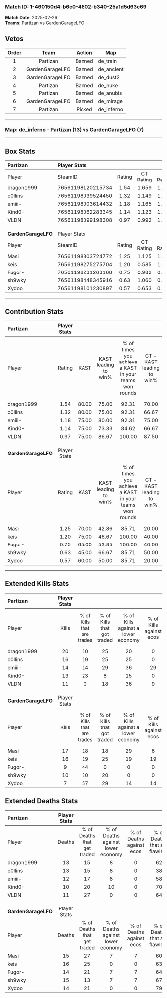 ### Match ID: 1-460150d4-b6c0-4802-b340-25a1d5d63e69  
**Match Date**: 2025-02-26  
**Teams**: Partizan vs GardenGarageLFO  

## Vetos  

| Order | Team | Action | Map |
| :---: | :--: | :----: | --- |
| 1 | Partizan | Banned | de_train |
| 2 | GardenGarageLFO | Banned | de_ancient |
| 3 | GardenGarageLFO | Banned | de_dust2 |
| 4 | Partizan | Banned | de_nuke |
| 5 | Partizan | Banned | de_anubis |
| 6 | GardenGarageLFO | Banned | de_mirage |
| 7 | Partizan | Picked | de_inferno |

---  

### **Map**: de_inferno - Partizan (13) vs GardenGarageLFO (7)  
---  

## Box Stats  

| **Partizan**        | Player Stats      |        |           |          |       |       |       |         |        |      |     |
| :- | :- | :-: | :-: | :-: | :-: | :-: | :-: | :-: | :-: | :-: | :-: |
| Player              | SteamID           | Rating | CT Rating | T Rating | KAST  |  ADR  | Kills | Assists | Deaths | K/D  | HS% |
| dragon1999          | 76561198120215734 |  1.54  |   1.659   |  1.501   | 80.00 | 106.3 |  20   |    7    |   13   | 1.54 | 45  |
| c0llins             | 76561198039524450 |  1.32  |   1.149   |  1.730   | 80.00 | 95.2  |  16   |    6    |   13   | 1.23 | 50  |
| emiii-              | 76561198003614432 |  1.18  |   1.165   |  1.332   | 75.00 | 79.5  |  14   |    6    |   12   | 1.17 | 50  |
| Kind0-              | 76561198062283345 |  1.14  |   1.123   |  1.309   | 75.00 | 68.7  |  13   |    4    |   10   | 1.30 | 15  |
| VLDN                | 76561198099198308 |  0.97  |   0.992   |  1.168   | 75.00 | 50.5  |  11   |    4    |   11   | 1.00 | 63  |
|                     |                   |        |           |          |       |       |       |         |        |      |     |
|                     |                   |        |           |          |       |       |       |         |        |      |     |
|                     |                   |        |           |          |       |       |       |         |        |      |     |
| **GardenGarageLFO** | Player Stats      |        |           |          |       |       |       |         |        |      |     |
| Player              | SteamID           | Rating | CT Rating | T Rating | KAST  |  ADR  | Kills | Assists | Deaths | K/D  | HS% |
| Masi                | 76561198303724772 |  1.25  |   1.125   |  1.506   | 70.00 | 101.2 |  17   |    3    |   15   | 1.13 | 41  |
| keis                | 76561198275275704 |  1.20  |   0.585   |  1.785   | 75.00 | 96.8  |  16   |    3    |   16   | 1.00 | 62  |
| Fugor-              | 76561198231263168 |  0.75  |   0.982   |  0.735   | 65.00 | 59.4  |   9   |    2    |   14   | 0.64 | 33  |
| sh9wky              | 76561198448345916 |  0.63  |   1.060   |  0.443   | 45.00 | 63.3  |  10   |    1    |   15   | 0.67 | 70  |
| Xydoo               | 76561198101230897 |  0.57  |   0.653   |  0.671   | 60.00 | 40.6  |   7   |    3    |   14   | 0.50 | 57  |
---  

## Contribution Stats  

| **Partizan**        | Player Stats |       |                      |                                                        |                           |                                                             |                          |                                                            |
| :- | :-: | :-: | :-: | :-: | :-: | :-: | :-: | :-: |
| Player              |    Rating    | KAST  | KAST leading to win% | % of times you achieve a KAST in your teams won rounds | CT - KAST leading to win% | CT - % of times you achieve a KAST in your teams won rounds | T - KAST leading to win% | T - % of times you achieve a KAST in your teams won rounds |
| dragon1999          |     1.54     | 80.00 |        75.00         |                         92.31                          |           70.00           |                           100.00                            |          83.33           |                           83.33                            |
| c0llins             |     1.32     | 80.00 |        75.00         |                         92.31                          |           66.67           |                            85.71                            |          85.71           |                           100.00                           |
| emiii-              |     1.18     | 75.00 |        80.00         |                         92.31                          |           75.00           |                            85.71                            |          85.71           |                           100.00                           |
| Kind0-              |     1.14     | 75.00 |        73.33         |                         84.62                          |           66.67           |                            85.71                            |          83.33           |                           83.33                            |
| VLDN                |     0.97     | 75.00 |        86.67         |                         100.00                         |           87.50           |                           100.00                            |          85.71           |                           100.00                           |
|                     |              |       |                      |                                                        |                           |                                                             |                          |                                                            |
|                     |              |       |                      |                                                        |                           |                                                             |                          |                                                            |
|                     |              |       |                      |                                                        |                           |                                                             |                          |                                                            |
| **GardenGarageLFO** | Player Stats |       |                      |                                                        |                           |                                                             |                          |                                                            |
| Player              |    Rating    | KAST  | KAST leading to win% | % of times you achieve a KAST in your teams won rounds | CT - KAST leading to win% | CT - % of times you achieve a KAST in your teams won rounds | T - KAST leading to win% | T - % of times you achieve a KAST in your teams won rounds |
| Masi                |     1.25     | 70.00 |        42.86         |                         85.71                          |           20.00           |                            50.00                            |          55.56           |                           100.00                           |
| keis                |     1.20     | 75.00 |        46.67         |                         100.00                         |           40.00           |                           100.00                            |          50.00           |                           100.00                           |
| Fugor-              |     0.75     | 65.00 |        53.85         |                         100.00                         |           40.00           |                           100.00                            |          62.50           |                           100.00                           |
| sh9wky              |     0.63     | 45.00 |        66.67         |                         85.71                          |           50.00           |                           100.00                            |          80.00           |                           80.00                            |
| Xydoo               |     0.57     | 60.00 |        50.00         |                         85.71                          |           20.00           |                            50.00                            |          71.43           |                           100.00                           |
---  

## Extended Kills Stats  

| **Partizan**        | Player Stats |                            |                            |                                    |                         |                              |                                 |                                       |                    |           |
| :- | :-: | :-: | :-: | :-: | :-: | :-: | :-: | :-: | :-: | :-: |
| Player              |    Kills     | % of Kills that are trades | % of Kills that got traded | % of Kills against a lower economy | % of Kills against ecos | % of Kills that are flawless | % of Kills that are close duels | % of Kills that are assisted by flash | Pistol Round Kills | AWP Kills |
| dragon1999          |      20      |             10             |             25             |                 20                 |            0            |              60              |                0                |                   5                   |         6          |     0     |
| c0llins             |      16      |             19             |             25             |                 25                 |            0            |              50              |                6                |                   6                   |         0          |     0     |
| emiii-              |      14      |             14             |             29             |                 36                 |           29            |              79              |                0                |                   0                   |         1          |     0     |
| Kind0-              |      13      |             23             |             8              |                 15                 |            0            |              77              |                8                |                   0                   |         1          |     4     |
| VLDN                |      11      |             0              |             18             |                 36                 |            9            |              73              |                0                |                   0                   |         0          |     0     |
|                     |              |                            |                            |                                    |                         |                              |                                 |                                       |                    |           |
|                     |              |                            |                            |                                    |                         |                              |                                 |                                       |                    |           |
|                     |              |                            |                            |                                    |                         |                              |                                 |                                       |                    |           |
| **GardenGarageLFO** | Player Stats |                            |                            |                                    |                         |                              |                                 |                                       |                    |           |
| Player              |    Kills     | % of Kills that are trades | % of Kills that got traded | % of Kills against a lower economy | % of Kills against ecos | % of Kills that are flawless | % of Kills that are close duels | % of Kills that are assisted by flash | Pistol Round Kills | AWP Kills |
| Masi                |      17      |             18             |             18             |                 29                 |            6            |              65              |                0                |                   6                   |         0          |     1     |
| keis                |      16      |             19             |             25             |                 19                 |           19            |              50              |                6                |                   0                   |         1          |     0     |
| Fugor-              |      9       |             44             |             0              |                 0                  |            0            |              67              |                0                |                   0                   |         1          |     0     |
| sh9wky              |      10      |             10             |             20             |                 0                  |            0            |              50              |                0                |                   0                   |         3          |     0     |
| Xydoo               |      7       |             57             |             29             |                 14                 |           14            |              57              |                0                |                   0                   |         0          |     3     |
## Extended Deaths Stats  

| **Partizan**        | Player Stats |                             |                                   |                          |                               |                            |                           |               |
| :- | :-: | :-: | :-: | :-: | :-: | :-: | :-: | :-: |
| Player              |    Deaths    | % of Deaths that get traded | % of Deaths against lower economy | % of Deaths against ecos | % of Deaths that are flawless | % of Deaths that are close | % of Deaths while blinded | Deaths to AWP |
| dragon1999          |      13      |             15              |                 8                 |            0             |              62               |             0              |             0             |       0       |
| c0llins             |      13      |             15              |                 8                 |            0             |              38               |             8              |             0             |       1       |
| emiii-              |      12      |             17              |                 8                 |            0             |              58               |             0              |             0             |       1       |
| Kind0-              |      10      |             20              |                10                 |            0             |              70               |             0              |             0             |       2       |
| VLDN                |      11      |             27              |                 0                 |            0             |              64               |             0              |             9             |       0       |
|                     |              |                             |                                   |                          |                               |                            |                           |               |
|                     |              |                             |                                   |                          |                               |                            |                           |               |
|                     |              |                             |                                   |                          |                               |                            |                           |               |
| **GardenGarageLFO** | Player Stats |                             |                                   |                          |                               |                            |                           |               |
| Player              |    Deaths    | % of Deaths that get traded | % of Deaths against lower economy | % of Deaths against ecos | % of Deaths that are flawless | % of Deaths that are close | % of Deaths while blinded | Deaths to AWP |
| Masi                |      15      |             27              |                 7                 |            7             |              60               |             7              |             0             |       0       |
| keis                |      16      |             25              |                 0                 |            0             |              63               |             0              |            13             |       0       |
| Fugor-              |      14      |             21              |                 7                 |            7             |              64               |             0              |             0             |       2       |
| sh9wky              |      15      |             13              |                 7                 |            7             |              67               |             7              |             0             |       1       |
| Xydoo               |      14      |             21              |                 0                 |            0             |              79               |             0              |             0             |       1       |
